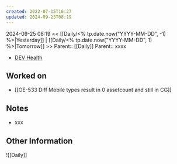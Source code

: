 ```yaml
---
created: 2022-07-15T16:27
updated: 2024-09-25T08:19
---
```

2024-09-25 08:19
<< [[Daily/<% tp.date.now("YYYY-MM-DD", -1) %>|Yesterday]] | [[Daily/<% tp.date.now("YYYY-MM-DD", 1) %>|Tomorrow]] >>
Parent:: [[Daily]] 
Parent:: xxxx

- [DEV Health](https://health-configdev.mixtelematics.com/public/mapshow.htm?id=2001&mapid=1A35514B-E08F-4B7C-90B8-CD1774AE8CA3)

## Worked on

- [[OE-533 Diff Mobile types result in 0 assetcount and still in CG]]

## Notes

- xxx

## Other Information

![[Daily]]
